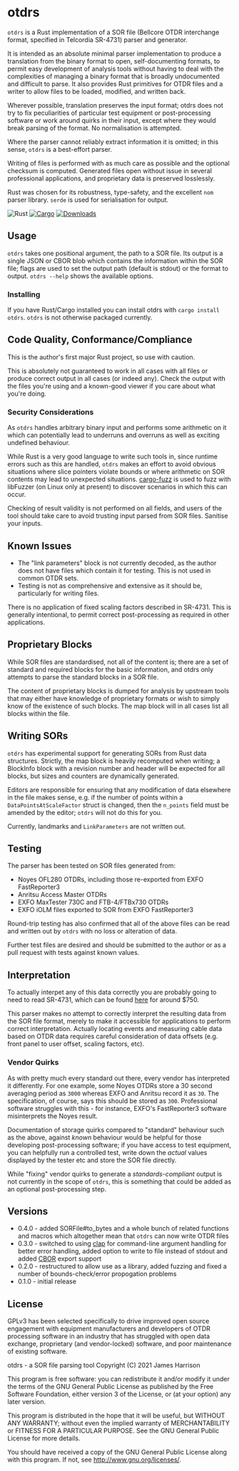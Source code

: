 # otdrs

`otdrs` is a Rust implementation of a SOR file (Bellcore OTDR interchange format, specified in Telcordia SR-4731) parser and generator.

It is intended as an absolute minimal parser implementation to produce a translation from the binary format to open, self-documenting formats, to permit easy development of analysis tools without having to deal with the complexities of managing a binary format that is broadly undocumented and difficult to parse. It also provides Rust primitives for OTDR files and a writer to allow files to be loaded, modified, and written back.

Wherever possible, translation preserves the input format; otdrs does not try to fix peculiarities of particular test equipment or post-processing software or work around quirks in their input, except where they would break parsing of the format. No normalisation is attempted.

Where the parser cannot reliably extract information it is omitted; in this sense, `otdrs` is a best-effort parser.

Writing of files is performed with as much care as possible and the optional checksum is computed. Generated files open without issue in several professional applications, and proprietary data is preserved losslessly.

Rust was chosen for its robustness, type-safety, and the excellent `nom` parser library. `serde` is used for serialisation for output.

![Rust](https://github.com/JamesHarrison/otdrs/workflows/Rust/badge.svg) [![Cargo](https://img.shields.io/crates/v/otdrs)](https://crates.io/crates/otdrs) [![Downloads](https://img.shields.io/crates/d/otdrs)](https://crates.io/crates/otdrs)

## Usage

`otdrs` takes one positional argument, the path to a SOR file. Its output is a single JSON or CBOR blob which contains the information within the SOR file; flags are used to set the output path (default is stdout) or the format to output. `otdrs --help` shows the available options.

### Installing

If you have Rust/Cargo installed you can install otdrs with `cargo install otdrs`. `otdrs` is not otherwise packaged currently.

## Code Quality, Conformance/Compliance

This is the author's first major Rust project, so use with caution.

This is absolutely not guaranteed to work in all cases with all files or produce correct output in all cases (or indeed any). Check the output with the files you're using and a known-good viewer if you care about what you're doing.

### Security Considerations

As `otdrs` handles arbitrary binary input and performs some arithmetic on it which can potentially lead to underruns and overruns as well as exciting undefined behaviour.

While Rust is a very good language to write such tools in, since runtime errors such as this are handled, `otdrs` makes an effort to avoid obvious situations where slice pointers violate bounds or where arithmetic on SOR contents may lead to unexpected situations. [cargo-fuzz](https://github.com/rust-fuzz/cargo-fuzz) is used to fuzz with libFuzzer (on Linux only at present) to discover scenarios in which this can occur.

Checking of result validity is not performed on all fields, and users of the tool should take care to avoid trusting input parsed from SOR files. Sanitise your inputs.

## Known Issues

* The "link parameters" block is not currently decoded, as the author does not have files which contain it for testing. This is not used in common OTDR sets.
* Testing is not as comprehensive and extensive as it should be, particularly for writing files.

There is no application of fixed scaling factors described in SR-4731. This is generally intentional, to permit correct post-processing as required in other applications.

## Proprietary Blocks

While SOR files are standardised, not all of the content is; there are a set of standard and required blocks for the basic information, and otdrs only attempts to parse the standard blocks in a SOR file.

The content of proprietary blocks is dumped for analysis by upstream tools that may either have knowledge of proprietary formats or wish to simply know of the existence of such blocks. The map block will in all cases list all blocks within the file.

## Writing SORs

`otdrs` has experimental support for generating SORs from Rust data structures. Strictly, the map block is heavily recomputed when writing; a BlockInfo block with a revision number and header will be expected for all blocks, but sizes and counters are dynamically generated.

Editors are responsible for ensuring that any modification of data elsewhere in the file makes sense, e.g. if the number of points within a `DataPointsAtScaleFactor` struct is changed, then the `n_points` field must be amended by the editor; `otdrs` will not do this for you.

Currently, landmarks and `LinkParameters` are not written out.

## Testing

The parser has been tested on SOR files generated from:

* Noyes OFL280 OTDRs, including those re-exported from EXFO FastReporter3
* Anritsu Access Master OTDRs
* EXFO MaxTester 730C and FTB-4/FTBx730 OTDRs
* EXFO iOLM files exported to SOR from EXFO FastReporter3

Round-trip testing has also confirmed that all of the above files can be read and written out by `otdrs` with no loss or alteration of data.

Further test files are desired and should be submitted to the author or as a pull request with tests against known values.

## Interpretation

To actually interpet any of this data correctly you are probably going to need to read SR-4731, which can be found [here](https://telecom-info.telcordia.com/site-cgi/ido/docs.cgi?ID=SEARCH&DOCUMENT=SR-4731&) for around $750.

This parser makes no attempt to correctly interpret the resulting data from the SOR file format, merely to make it accessible for applications to perform correct interpretation. Actually locating events and measuring cable data based on OTDR data requires careful consideration of data offsets (e.g. front panel to user offset, scaling factors, etc).

### Vendor Quirks

As with pretty much every standard out there, every vendor has interpreted it differently. For one example, some Noyes OTDRs store a 30 second averaging period as `3000` whereas EXFO and Anritsu record it as `30`. The specification, of course, says this should be stored as `300`. Professional software struggles with this - for instance, EXFO's FastReporter3 software misinterprets the Noyes result.

Documentation of storage quirks compared to "standard" behaviour such as the above, against *known* behaviour would be helpful for those developing post-processing software; if you have access to test equipment, you can helpfully run a controlled test, write down the *actual* values displayed by the tester etc and store the SOR file directly.

While "fixing" vendor quirks to generate a *standards-compliant* output is not currently in the scope of `otdrs`, this is something that could be added as an optional post-processing step.

## Versions

* 0.4.0 - added SORFile#to_bytes and a whole bunch of related functions and macros which altogether mean that `otdrs` can now write OTDR files
* 0.3.0 - switched to using [clap](https://github.com/clap-rs/clap) for command-line argument handling for better error handling, added option to write to file instead of stdout and added [CBOR](https://github.com/pyfisch/cbor) export support
* 0.2.0 - restructured to allow use as a library, added fuzzing and fixed a number of bounds-check/error propogation problems
* 0.1.0 - initial release

## License

GPLv3 has been selected specifically to drive improved open source engagement with equipment manufacturers and developers of OTDR processing software in an industry that has struggled with open data exchange, proprietary (and vendor-locked) software, and poor maintenance of existing software.

otdrs - a SOR file parsing tool 
Copyright (C) 2021 James Harrison

This program is free software: you can redistribute it and/or modify
it under the terms of the GNU General Public License as published by
the Free Software Foundation, either version 3 of the License, or
(at your option) any later version.

This program is distributed in the hope that it will be useful,
but WITHOUT ANY WARRANTY; without even the implied warranty of
MERCHANTABILITY or FITNESS FOR A PARTICULAR PURPOSE.  See the
GNU General Public License for more details.

You should have received a copy of the GNU General Public License
along with this program.  If not, see <http://www.gnu.org/licenses/>.